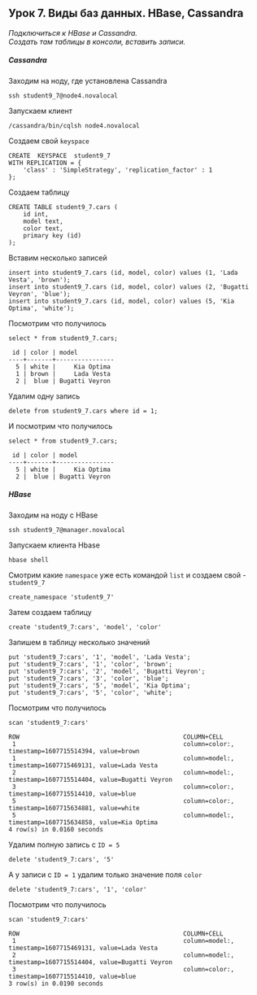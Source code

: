 ## Урок 7. Виды баз данных. HBase, Cassandra
_Подключиться к HBase и Cassandra. <br>
Создать там таблицы в консоли, вставить записи._

##### Cassandra
Заходим на ноду, где установлена Cassandra

    ssh student9_7@node4.novalocal

Запускаем клиент

    /cassandra/bin/cqlsh node4.novalocal
  
Создаем свой `keyspace`   

    CREATE  KEYSPACE  student9_7 
    WITH REPLICATION = {
        'class' : 'SimpleStrategy', 'replication_factor' : 1
    };
    
Создаем таблицу 

    CREATE TABLE student9_7.cars (
        id int, 
        model text,
        color text,
        primary key (id)
    );

Вставим несколько записей

    insert into student9_7.cars (id, model, color) values (1, 'Lada Vesta', 'brown');
    insert into student9_7.cars (id, model, color) values (2, 'Bugatti Veyron', 'blue');
    insert into student9_7.cars (id, model, color) values (5, 'Kia Optima', 'white');

Посмотрим что получилось
  
    select * from student9_7.cars;
    
     id | color | model
    ----+-------+----------------
      5 | white |     Kia Optima
      1 | brown |     Lada Vesta
      2 |  blue | Bugatti Veyron

Удалим одну запись

    delete from student9_7.cars where id = 1;
    
И посмотрим что получилось
  
    select * from student9_7.cars;
    
     id | color | model
    ----+-------+----------------
      5 | white |     Kia Optima
      2 |  blue | Bugatti Veyron

  
##### HBase
Заходим на ноду c HBase

    ssh student9_7@manager.novalocal  
      
Запускаем клиента Hbase    
    
    hbase shell

Смотрим какие `namespace` уже есть командой `list` 
и создаем свой - `student9_7`
    
    create_namespace 'student9_7'

Затем создаем таблицу

    create 'student9_7:cars', 'model', 'color'
    
Запишем в таблицу несколько значений

    put 'student9_7:cars', '1', 'model', 'Lada Vesta';
    put 'student9_7:cars', '1', 'color', 'brown';
    put 'student9_7:cars', '2', 'model', 'Bugatti Veyron';
    put 'student9_7:cars', '3', 'color', 'blue';
    put 'student9_7:cars', '5', 'model', 'Kia Optima';
    put 'student9_7:cars', '5', 'color', 'white';
    
Посмотрим что получилось

    scan 'student9_7:cars'

    ROW                                             COLUMN+CELL
     1                                              column=color:, timestamp=1607715514394, value=brown
     1                                              column=model:, timestamp=1607715469131, value=Lada Vesta
     2                                              column=model:, timestamp=1607715514404, value=Bugatti Veyron
     3                                              column=color:, timestamp=1607715514410, value=blue
     5                                              column=color:, timestamp=1607715634881, value=white
     5                                              column=model:, timestamp=1607715634858, value=Kia Optima
    4 row(s) in 0.0160 seconds

Удалим полную запись с `ID = 5`

    delete 'student9_7:cars', '5'
    
А у записи с `ID = 1` удалим только значение поля `color`

    delete 'student9_7:cars', '1', 'color'
    
Посмотрим что получилось

    scan 'student9_7:cars'
        
    ROW                                             COLUMN+CELL
     1                                              column=model:, timestamp=1607715469131, value=Lada Vesta
     2                                              column=model:, timestamp=1607715514404, value=Bugatti Veyron
     3                                              column=color:, timestamp=1607715514410, value=blue
    3 row(s) in 0.0190 seconds
